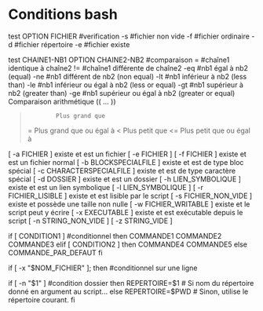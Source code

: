 # Conditions bash

test OPTION FICHIER   #verification
   -s                 #fichier non vide
   -f                 #fichier ordinaire
   -d                 #fichier répertoire
   -e                 #fichier existe

test CHAINE1-NB1 OPTION CHAINE2-NB2   #comparaison
   =                  #chaîne1 identique à chaîne2
   !=                 #chaîne1 différente de chaîne2
   -eq                #nb1 égal à nb2 (equal)
   -ne                #nb1 différent de nb2 (non equal)
   -lt                #nb1 inférieur à nb2 (less than)
   -le                #nb1 inférieur ou égal à nb2 (less or equal)
   -gt                #nb1 supérieur à nb2 (greater than)
   -ge                #nb1 supérieur ou égal à nb2 (greater or equal)
Comparaison arithmétique (( ... ))
>             Plus grand que
>=            Plus grand que ou égal à
<             Plus petit que
<=            Plus petit que ou égal à

[ -a FICHIER ]                 existe et est un fichier
[ -e FICHIER ]
[ -f FICHIER ]                 existe et est un fichier normal
[ -b BLOCKSPECIALFILE ]        existe et est de type bloc spécial
[ -c CHARACTERSPECIALFILE ]    existe et est de type caractère spécial
[ -d DOSSIER ]                 existe et est un dossier
[ -h LIEN_SYMBOLIQUE ]         existe et est un lien symbolique
[ -l LIEN_SYMBOLIQUE ]
[ -r FICHIER_LISIBLE ]         existe et est lisible par le script
[ -s FICHIER_NON_VIDE ]        existe et possède une taille non nulle
[ -w FICHIER_WRITABLE ]        existe et le script peut y écrire
[ -x EXECUTABLE ]              existe et est exécutable depuis le script
[ -n STRING_NON_VIDE ]
[ -z STRING_VIDE ]

if [ CONDITION1 ]                       #conditionnel
then
  COMMANDE1
  COMMANDE2
  COMMANDE3
elif [ CONDITION2 ]
then
  COMMANDE4
  COMMANDE5
else
  COMMANDE_PAR_DEFAUT
fi

if [ -x "$NOM_FICHIER" ]; then          #conditionnel sur une ligne

if [ -n "$1" ]                          #condition dossier
then
  REPERTOIRE=$1     # Si nom du répertoire donné en argument au script...
else
  REPERTOIRE=$PWD   # Sinon, utilise le répertoire courant.
fi


